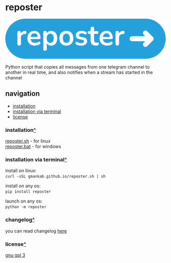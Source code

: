 # reposter

<img src="https://github.com/gmankab/reposter/raw/main/img/transparent.png">

Python script that copies all messages from one telegram channel to another in real time, and also notifies when a stream has started in the channel

## navigation

- [installation](#installation)
- [installation via terminal](#installation-via-terminal)
- [license](#license)

### installation[^](#navigation)

[reposter.sh](https://gmankab.github.io/reposter.sh) - for linux  
[reposter.bat](https://gmankab.github.io/reposter.bat) - for windows

### installation via terminal[^](#navigation)

install on linux:  
`curl -sSL gmankab.github.io/reposter.sh | sh`

install on any os:  
`pip install reposter`

launch on any os:  
`python -m reposter`

### changelog[^](#navigation)

you can read changelog [here](https://github.com/gmankab/reposter/blob/main/changelog.md)

### license[^](#navigation)

[gnu gpl 3](https://gnu.org/licenses/gpl-3.0.en.html)
